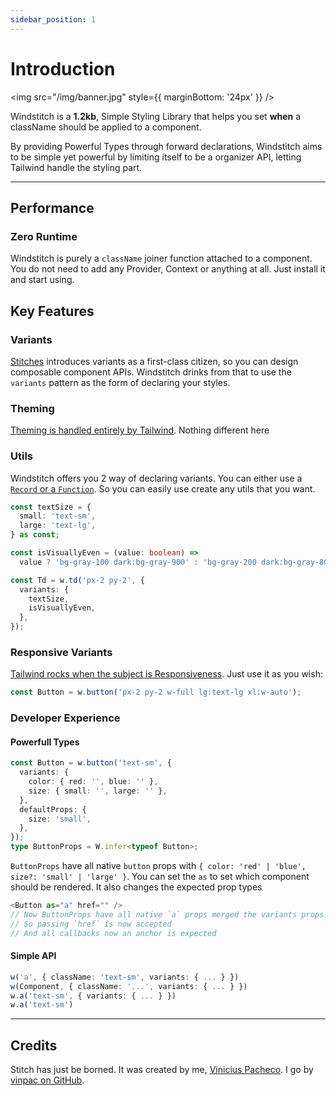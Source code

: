 ```yaml
---
sidebar_position: 1
---
```


# Introduction

<img src="/img/banner.jpg" style={{ marginBottom: '24px' }} />

Windstitch is a **1.2kb**, Simple Styling Library that helps you set **when** a className should be applied to a component.

By providing Powerful Types through forward declarations, Windstitch aims to be simple yet powerful by limiting itself to be a organizer API, letting Tailwind handle the styling part.

---

## Performance

### Zero Runtime

Windstitch is purely a `className` joiner function attached to a component. You do not need to add any Provider, Context or anything at all. Just install it and start using.

## Key Features

### Variants

[Stitches](https://stitches.dev/docs/introduction#variants) introduces variants as a first-class citizen, so you can design composable component APIs. Windstitch drinks from that to use the `variants` pattern as the form of declaring your styles.

### Theming

[Theming is handled entirely by Tailwind](https://tailwindcss.com/docs/theme). Nothing different here

### Utils

Windstitch offers you 2 way of declaring variants. You can either use a [`Record` or a `Function`](/docs/add-variants). So you can easily use create any utils that you want.

```typescript
const textSize = {
  small: 'text-sm',
  large: 'text-lg',
} as const;

const isVisuallyEven = (value: boolean) =>
  value ? 'bg-gray-100 dark:bg-gray-900' : 'bg-gray-200 dark:bg-gray-800';

const Td = w.td('px-2 py-2', {
  variants: {
    textSize,
    isVisuallyEven,
  },
});
```

### Responsive Variants

[Tailwind rocks when the subject is Responsiveness](https://tailwindcss.com/docs/responsive-design). Just use it as you wish:

```jsx
const Button = w.button('px-2 py-2 w-full lg:text-lg xl:w-auto');
```

### Developer Experience

#### Powerfull Types

```typescript
const Button = w.button('text-sm', {
  variants: {
    color: { red: '', blue: '' },
    size: { small: '', large: '' },
  },
  defaultProps: {
    size: 'small',
  },
});
type ButtonProps = W.infer<typeof Button>;
```

`ButtonProps` have all native `button` props with `{ color: 'red' | 'blue', size?: 'small' | 'large' }`. You can set the `as` to set which component should be rendered. It also changes the expected prop types

```typescript
<Button as="a" href="" />
// Now ButtonProps have all native `a` props merged the variants props.
// So passing `href` is now accepted
// And all callbacks now an anchor is expected
```

#### Simple API

```typescript
w('a', { className: 'text-sm', variants: { ... } })
w(Component, { className: '...', variants: { ... } })
w.a('text-sm', { variants: { ... } })
w.a('text-sm')
```

---

## Credits

Stitch has just be borned. It was created by me, [Vinicius Pacheco](https://vinpac.io/). I go by [vinpac on GitHub](https://github.com/vinpac).
